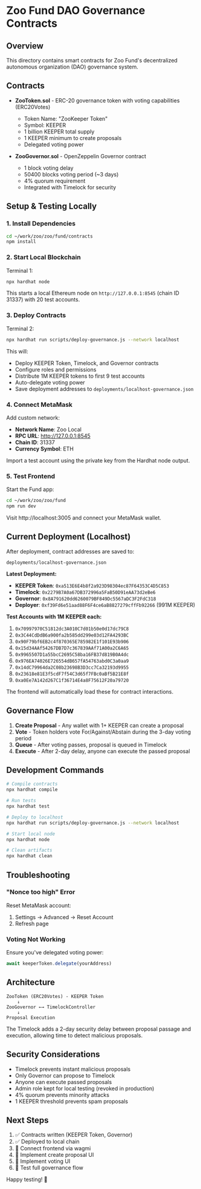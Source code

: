 # Zoo Fund DAO Governance Contracts

## Overview

This directory contains smart contracts for Zoo Fund's decentralized autonomous organization (DAO) governance system.

## Contracts

- **ZooToken.sol** - ERC-20 governance token with voting capabilities (ERC20Votes)
  - Token Name: "ZooKeeper Token"
  - Symbol: KEEPER
  - 1 billion KEEPER total supply
  - 1 KEEPER minimum to create proposals
  - Delegated voting power

- **ZooGovernor.sol** - OpenZeppelin Governor contract
  - 1 block voting delay
  - 50400 blocks voting period (~3 days)
  - 4% quorum requirement
  - Integrated with Timelock for security

## Setup & Testing Locally

### 1. Install Dependencies

```bash
cd ~/work/zoo/zoo/fund/contracts
npm install
```

### 2. Start Local Blockchain

Terminal 1:
```bash
npx hardhat node
```

This starts a local Ethereum node on `http://127.0.0.1:8545` (chain ID 31337) with 20 test accounts.

### 3. Deploy Contracts

Terminal 2:
```bash
npx hardhat run scripts/deploy-governance.js --network localhost
```

This will:
- Deploy KEEPER Token, Timelock, and Governor contracts
- Configure roles and permissions
- Distribute 1M KEEPER tokens to first 9 test accounts
- Auto-delegate voting power
- Save deployment addresses to `deployments/localhost-governance.json`

### 4. Connect MetaMask

Add custom network:
- **Network Name**: Zoo Local
- **RPC URL**: http://127.0.0.1:8545
- **Chain ID**: 31337
- **Currency Symbol**: ETH

Import a test account using the private key from the Hardhat node output.

### 5. Test Frontend

Start the Fund app:
```bash
cd ~/work/zoo/zoo/fund
npm run dev
```

Visit http://localhost:3005 and connect your MetaMask wallet.

## Current Deployment (Localhost)

After deployment, contract addresses are saved to:
```
deployments/localhost-governance.json
```

**Latest Deployment:**
- **KEEPER Token**: `0xa513E6E4b8f2a923D98304ec87F64353C4D5C853`
- **Timelock**: `0x2279B7A0a67DB372996a5FaB50D91eAA73d2eBe6`
- **Governor**: `0x8A791620dd6260079BF849Dc5567aDC3F2FdC318`
- **Deployer**: `0xf39Fd6e51aad88F6F4ce6aB8827279cffFb92266` (991M KEEPER)

**Test Accounts with 1M KEEPER each:**
1. `0x70997970C51812dc3A010C7d01b50e0d17dc79C8`
2. `0x3C44CdDdB6a900fa2b585dd299e03d12FA4293BC`
3. `0x90F79bf6EB2c4f870365E785982E1f101E93b906`
4. `0x15d34AAf54267DB7D7c367839AAf71A00a2C6A65`
5. `0x9965507D1a55bcC2695C58ba16FB37d819B0A4dc`
6. `0x976EA74026E726554dB657fA54763abd0C3a0aa9`
7. `0x14dC79964da2C08b23698B3D3cc7Ca32193d9955`
8. `0x23618e81E3f5cdF7f54C3d65f7FBc0aBf5B21E8f`
9. `0xa0Ee7A142d267C1f36714E4a8F75612F20a79720`

The frontend will automatically load these for contract interactions.

## Governance Flow

1. **Create Proposal** - Any wallet with 1+ KEEPER can create a proposal
2. **Vote** - Token holders vote For/Against/Abstain during the 3-day voting period
3. **Queue** - After voting passes, proposal is queued in Timelock
4. **Execute** - After 2-day delay, anyone can execute the passed proposal

## Development Commands

```bash
# Compile contracts
npx hardhat compile

# Run tests
npx hardhat test

# Deploy to localhost
npx hardhat run scripts/deploy-governance.js --network localhost

# Start local node
npx hardhat node

# Clean artifacts
npx hardhat clean
```

## Troubleshooting

### "Nonce too high" Error
Reset MetaMask account:
1. Settings → Advanced → Reset Account
2. Refresh page

### Voting Not Working
Ensure you've delegated voting power:
```javascript
await keeperToken.delegate(yourAddress)
```

## Architecture

```
ZooToken (ERC20Votes) - KEEPER Token
    ↓
ZooGovernor ←→ TimelockController
    ↓
Proposal Execution
```

The Timelock adds a 2-day security delay between proposal passage and execution, allowing time to detect malicious proposals.

## Security Considerations

- Timelock prevents instant malicious proposals
- Only Governor can propose to Timelock
- Anyone can execute passed proposals
- Admin role kept for local testing (revoked in production)
- 4% quorum prevents minority attacks
- 1 KEEPER threshold prevents spam proposals

## Next Steps

1. ✅ Contracts written (KEEPER Token, Governor)
2. ✅ Deployed to local chain
3. 🔄 Connect frontend via wagmi
4. 🔄 Implement create proposal UI
5. 🔄 Implement voting UI
6. 🔄 Test full governance flow

Happy testing! 🚀
